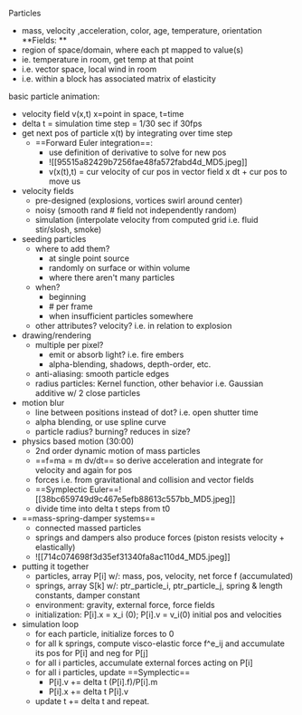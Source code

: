 Particles
- mass, velocity ,acceleration, color, age, temperature, orientation
**Fields: **
- region of space/domain, where each pt mapped to value(s)
- ie. temperature in room, get temp at that point
- i.e. vector space, local wind in room
- i.e. within a block has associated matrix of elasticity

basic particle animation:
- velocity field v(x,t) x=point in space, t=time
- delta t = simulation time step = 1/30 sec if 30fps
-  get next pos of particle x(t) by integrating over time step
	- ==Forward Euler integration==:
		- use definition of derivative to solve for new pos
		- ![[95515a82429b7256fae48fa572fabd4d_MD5.jpeg]]
		- v(x(t),t) = cur velocity of cur pos in vector field x dt + cur pos to move us 
- velocity fields
	- pre-designed (explosions, vortices swirl around center)
	- noisy (smooth rand # field not independently random)
	- simulation (interpolate velocity from computed grid i.e. fluid stir/slosh, smoke)
- seeding particles
	- where to add them?
		- at single point source
		- randomly on surface or within volume
		- where there aren't many particles
	- when?
		- beginning
		- \# per frame
		- when insufficient particles somewhere
	- other attributes? velocity? i.e. in relation to explosion
- drawing/rendering
	- multiple per pixel?
		- emit or absorb light? i.e. fire embers
		- alpha-blending, shadows, depth-order, etc.
	- anti-aliasing: smooth particle edges
	- radius particles: Kernel function, other behavior i.e. Gaussian additive w/ 2 close particles
- motion blur
	- line between positions instead of dot? i.e. open shutter time
	- alpha blending, or use spline curve
	- particle radius? burning? reduces in size? 
- physics based motion (30:00)
	- 2nd order dynamic motion of mass particles 
	- ==f=ma = m dv/dt==   so derive acceleration and integrate for velocity and again for pos
	- forces i.e. from gravitational and collision and vector fields
	- ==Symplectic Euler==![[38bc659749d9c467e5efb88613c557bb_MD5.jpeg]]
	- divide time into delta t steps from t0 
- ==mass-spring-damper systems==
	- connected massed particles
	- springs and dampers also produce forces (piston resists velocity + elastically)
	- ![[714c074698f3d35ef31340fa8ac110d4_MD5.jpeg]]
- putting it together
	- particles, array P\[i] w/: mass, pos, velocity, net force f (accumulated)
	- springs, array S\[k] w/: ptr_particle_i, ptr_particle_j, spring & length constants, damper constant
	- environment: gravity, external force, force fields
	- initialization: P\[i].x = x_i (0);  P\[i].v = v_i(0) initial pos and velocities
- simulation loop
	- for each particle, initialize forces to 0
	- for all k springs, compute visco-elastic force f^e_ij and accumulate its pos for P\[i] and neg for P\[j]
	- for all i particles, accumulate external forces acting on P\[i]
	- for all i particles, update ==Symplectic== 
		- P\[i].v += delta t (P\[i].f)/P\[i].m
		- P\[i].x += delta t  P\[i].v
	- update t += delta t and repeat.